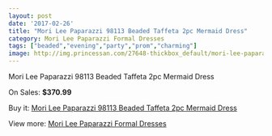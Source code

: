 ```yaml
---
layout: post
date: '2017-02-26'
title: "Mori Lee Paparazzi 98113 Beaded Taffeta 2pc Mermaid Dress"
category: Mori Lee Paparazzi Formal Dresses
tags: ["beaded","evening","party","prom","charming"]
image: http://img.princessan.com/27648-thickbox_default/mori-lee-paparazzi-98113-beaded-taffeta-2pc-mermaid-dress.jpg
---
```

Mori Lee Paparazzi 98113 Beaded Taffeta 2pc Mermaid Dress

On Sales: **$370.99**
<a href="https://www.princessan.com/en/12597-mori-lee-paparazzi-98113-beaded-taffeta-2pc-mermaid-dress.html"><amp-img layout="responsive" width="600" height="600" src="//img.princessan.com/27648-thickbox_default/mori-lee-paparazzi-98113-beaded-taffeta-2pc-mermaid-dress.jpg" alt="Mori Lee Paparazzi 98113 Beaded Taffeta 2pc Mermaid Dress 0" /></a>
<a href="https://www.princessan.com/en/12597-mori-lee-paparazzi-98113-beaded-taffeta-2pc-mermaid-dress.html"><amp-img layout="responsive" width="600" height="600" src="//img.princessan.com/27649-thickbox_default/mori-lee-paparazzi-98113-beaded-taffeta-2pc-mermaid-dress.jpg" alt="Mori Lee Paparazzi 98113 Beaded Taffeta 2pc Mermaid Dress 1" /></a>
<a href="https://www.princessan.com/en/12597-mori-lee-paparazzi-98113-beaded-taffeta-2pc-mermaid-dress.html"><amp-img layout="responsive" width="600" height="600" src="//img.princessan.com/27650-thickbox_default/mori-lee-paparazzi-98113-beaded-taffeta-2pc-mermaid-dress.jpg" alt="Mori Lee Paparazzi 98113 Beaded Taffeta 2pc Mermaid Dress 2" /></a>

Buy it: [Mori Lee Paparazzi 98113 Beaded Taffeta 2pc Mermaid Dress](https://www.princessan.com/en/12597-mori-lee-paparazzi-98113-beaded-taffeta-2pc-mermaid-dress.html "Mori Lee Paparazzi 98113 Beaded Taffeta 2pc Mermaid Dress")

View more: [Mori Lee Paparazzi Formal Dresses](https://www.princessan.com/en/91- "Mori Lee Paparazzi Formal Dresses")